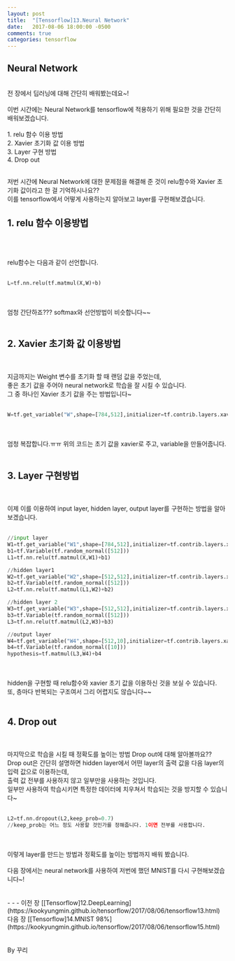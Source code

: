```yaml
---
layout: post
title:  "[Tensorflow]13.Neural Network"
date:   2017-08-06 18:00:00 -0500
comments: true
categories: tensorflow
---
```



## Neural Network

<br>
전 장에서 딥러닝에 대해 간단히 배워봤는데요~! 
<br>
<br>
이번 시간에는 Neural Network를 tensorflow에 적용하기 위해 필요한 것을 간단히 배워보겠습니다.
<br>
<br>
1. relu 함수 이용 방법
<br>
2. Xavier 초기화 값 이용 방법
<br>
3. Layer 구현 방법
<br>
4. Drop out
<br>
<br>

저번 시간에 Neural Network에 대한 문제점을 해결해 준 것이 relu함수와 Xavier 초기화 값이라고 한 걸 기억하시나요?? 
<br>
이를 tensorflow에서 어떻게 사용하는지 알아보고 layer를 구현해보겠습니다.

## 1. relu 함수 이용방법

<br>
<br>

relu함수는 다음과 같이 선언합니다.
<br>
<br>

```python
L=tf.nn.relu(tf.matmul(X,W)+b)
```

<br>
<br>
엄청 간단하죠??? softmax와 선언방법이 비슷합니다~~
<br>
<br>

## 2. Xavier 초기화 값 이용방법

<br>
<br>
지금까지는 Weight 변수를 초기화 할 때 랜덤 값을 주었는데, 
<br>
좋은 초기 값을 주어야 neural network로 학습을 잘 시킬 수 있습니다.
<br>
그 중 하나인 Xavier 초기 값을 주는 방법입니다~
<br>
<br>

```python
W=tf.get_variable("W",shape=[784,512],initializer=tf.contrib.layers.xavier_initializer())
```

<br>
<br>
엄청 복잡합니다.ㅠㅠ 위의 코드는 초기 값을 xavier로 주고, variable을 만들어줍니다.
<br>
<br>

## 3. Layer 구현방법

<br>
<br>
이제 이를 이용하여 input layer, hidden layer, output layer를 구현하는 방법을 알아보겠습니다.
<br>
<br>

```python
//input layer
W1=tf.get_variable("W1",shape=[784,512],initializer=tf.contrib.layers.xavier_initializer())
b1=tf.Variable(tf.random_normal([512]))
L1=tf.nn.relu(tf.matmul(X,W1)+b1)

//hidden layer1
W2=tf.get_variable("W2",shape=[512,512],initializer=tf.contrib.layers.xavier_initializer())
b2=tf.Variable(tf.random_normal([512]))
L2=tf.nn.relu(tf.matmul(L1,W2)+b2)

//hidden layer 2
W3=tf.get_variable("W3",shape=[512,512],initializer=tf.contrib.layers.xavier_initializer())
b3=tf.Variable(tf.random_normal([512]))
L3=tf.nn.relu(tf.matmul(L2,W3)+b3)

//output layer
W4=tf.get_variable("W4",shape=[512,10],initializer=tf.contrib.layers.xavier_initializer())
b4=tf.Variable(tf.random_normal([10]))
hypothesis=tf.matmul(L3,W4)+b4
```

<br>
<br>
hidden을 구현할 때 relu함수와 xavier 초기 값을 이용하신 것을 보실 수 있습니다.
<br>
또, 층마다 반복되는 구조여서 그리 어렵지도 않습니다~~
<br>
<br>

## 4. Drop out

<br>
<br>
마지막으로 학습을 시킬 때 정확도를 높이는 방법 Drop out에 대해 알아볼까요??
<br>
Drop out은 간단히 설명하면 hidden layer에서 어떤 layer의 출력 값을 다음 layer의 입력 값으로 이용하는데,
<br>
출력 값 전부를 사용하지 않고 일부만을 사용하는 것입니다.
<br>
일부만 사용하여 학습시키면 특정한 데이터에 치우쳐서 학습되는 것을 방지할 수 있습니다~
<br>
<br>

```python
L2=tf.nn.dropout(L2,keep_prob=0.7)
//keep_prob는 어느 정도 사용할 것인가를 정해줍니다. 1이면 전부를 사용합니다.
```

<br>
<br>
이렇게 layer를 만드는 방법과 정확도를 높이는 방법까지 배워 봤습니다.
<br>
<br>
다음 장에서는 neural network를 사용하여 저번에 했던 MNIST를 다시 구현해보겠습니다~!
<br>
<br>
<br>
- - -
이전 장 [[Tensorflow]12.DeepLearning](https://kookyungmin.github.io/tensorflow/2017/08/06/tensorflow13.html)
<br>
다음 장 [[Tensorflow]14.MNIST 98%](https://kookyungmin.github.io/tensorflow/2017/08/06/tensorflow15.html)
<br>
<br>
<br>
By 꾸리
